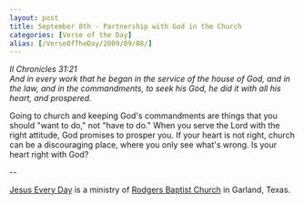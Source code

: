 ```yaml
---
layout: post
title: September 8th - Partnership with God in the Church
categories: [Verse of the Day]
alias: [/VerseOfTheDay/2009/09/08/]
---
```


_II Chronicles 31:21  
And in every work that he began in the service of the house of God,
and in the law, and in the commandments, to seek his God, he did it
with all his heart, and prospered._

Going to church and keeping God's commandments are things that you
should "want to do," not "have to do." When you serve the Lord with
the right attitude, God promises to prosper you. If your heart is not
right, church can be a discouraging place, where you only see what's
wrong. Is your heart right with God?

 --

<a href=http://jesuseveryday.net>Jesus Every Day</a> is a ministry of <a href=http://rodgersbaptist.net>Rodgers Baptist Church</a> in Garland, Texas.
